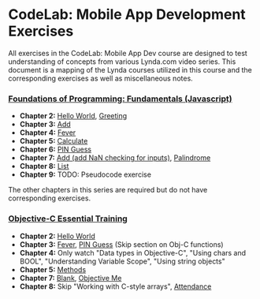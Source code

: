 # CodeLab: Mobile App Development Exercises
All exercises in the CodeLab: Mobile App Dev course are designed to test understanding of concepts from various Lynda.com video series. This document is a mapping of the Lynda courses utilized in this course and the corresponding exercises as well as miscellaneous notes.

### [Foundations of Programming: Fundamentals (Javascript)](http://www.lynda.com/JavaScript-tutorials/Foundations-of-Programming-Fundamentals/83603-2.html)
* **Chapter 2:** [Hello World](https://github.com/wvu-ric/cl-mobile-js-hello), [Greeting](https://github.com/wvu-ric/cl-mobile-js-greeting)
* **Chapter 3:** [Add](https://github.com/wvu-ric/cl-mobile-js-add)
* **Chapter 4:** [Fever](https://github.com/wvu-ric/cl-mobile-js-fever)
* **Chapter 5:** [Calculate](https://github.com/wvu-ric/cl-mobile-js-calculate)
* **Chapter 6:** [PIN Guess](https://github.com/wvu-ric/cl-mobile-js-pinguess)
* **Chapter 7:** [Add (add NaN checking for inputs)](https://github.com/wvu-ric/cl-mobile-js-add), [Palindrome](https://github.com/wvu-ric/cl-mobile-js-palindrome)
* **Chapter 8:** [List](https://github.com/wvu-ric/cl-mobile-js-list)
* **Chapter 9:** TODO: Pseudocode exercise

The other chapters in this series are required but do not have corresponding exercises.

### [Objective-C Essential Training](http://www.lynda.com/Objective-C-tutorials/Objective-C-Essential-Training/143328-2.html)
* **Chapter 2:** [Hello World](https://github.com/wvu-ric/cl-mobile-objc-hello)
* **Chapter 3:** [Fever](https://github.com/wvu-ric/cl-mobile-objc-fever), [PIN Guess](https://github.com/wvu-ric/cl-mobile-objc-pinguess) (Skip section on Obj-C functions)
* **Chapter 4:** Only watch "Data types in Objective-C", "Using chars and BOOL", "Understanding Variable Scope", "Using string objects"
* **Chapter 5:** [Methods](https://github.com/wvu-ric/cl-mobile-objc-methods)
* **Chapter 7:** [Blank](https://github.com/wvu-ric/cl-mobile-objc-blank), [Objective Me](https://github.com/wvu-ric/cl-mobile-objc-me)
* **Chapter 8:** Skip "Working with C-style arrays", [Attendance](https://github.com/wvu-ric/cl-mobile-objc-attendance)
